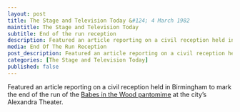 ```yaml
---
layout: post
title: The Stage and Television Today &#124; 4 March 1982
maintitle: The Stage and Television Today
subtitle: End of the run reception
description: Featured an article reporting on a civil reception held in Birmingham to mark the end of the run of the Babes in the Wood pantomime at the city’s Alexandra Theater.
media: End Of The Run Reception
post_description: Featured an article reporting on a civil reception held in Birmingham to mark the end of the run of the Babes in the Wood pantomime at the city’s Alexandra Theater.
categories: [The Stage and Television Today]
published: false
---
```


Featured an article reporting on a civil reception held in Birmingham to mark the end of the run of the [Babes in the Wood pantomime](/1981-12-23-babes-in-the-wood-pantomime) at the city’s Alexandra Theater.
